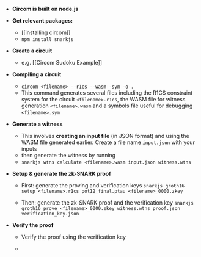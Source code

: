 - **Circom is built on node.js**
- **Get relevant packages:**
	- [[installing circom]]
	- `npm install snarkjs`
	
- **Create a circuit** 
	- e.g. [[Circom Sudoku Example]]
	
- **Compiling a circuit** 
	- `circom <filename> --r1cs --wasm -sym -o .`
	- This command generates several files including the R1CS constraint system for the circuit `<filename>.r1cs`, the WASM file for witness generation `<filename>.wasm` and a symbols file useful for debugging `<filename>.sym`
	
- **Generate a witness**
	- This involves **creating an input file** (in JSON format) and using the WASM file generated earlier. Create a file name `input.json` with your inputs 
	- then generate the witness by running 
	- `snarkjs wtns calculate <filename>.wasm input.json witness.wtns`
	
- **Setup & generate the zk-SNARK proof**
	- First: generate the proving and verification keys 
	`snarkjs groth16 setup <filename>.r1cs pot12_final.ptau <filename>_0000.zkey`

	- Then: generate the zk-SNARK proof and the verification key
`snarkjs groth16 prove <filename>_0000.zkey witness.wtns proof.json verification_key.json`	

- **Verify the proof** 
	- Verify the proof using the verification key 
	- ``````snarkjs groth16 verify verification_key.json public.json proof.json
